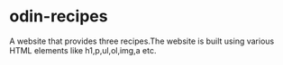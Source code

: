 # odin-recipes
A website that provides three recipes.The website is built using various HTML elements like h1,p,ul,ol,img,a etc.
